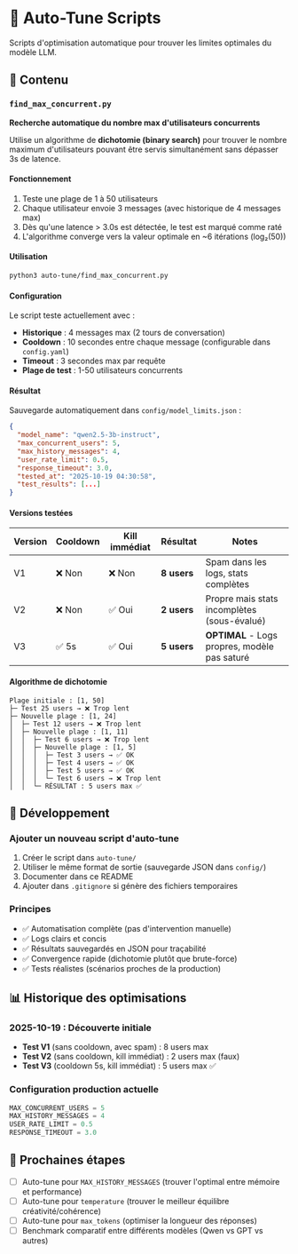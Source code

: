 # 🎯 Auto-Tune Scripts

Scripts d'optimisation automatique pour trouver les limites optimales du modèle LLM.

## 📁 Contenu

### `find_max_concurrent.py`
**Recherche automatique du nombre max d'utilisateurs concurrents**

Utilise un algorithme de **dichotomie (binary search)** pour trouver le nombre maximum d'utilisateurs pouvant être servis simultanément sans dépasser 3s de latence.

#### Fonctionnement
1. Teste une plage de 1 à 50 utilisateurs
2. Chaque utilisateur envoie 3 messages (avec historique de 4 messages max)
3. Dès qu'une latence > 3.0s est détectée, le test est marqué comme raté
4. L'algorithme converge vers la valeur optimale en ~6 itérations (log₂(50))

#### Utilisation
```bash
python3 auto-tune/find_max_concurrent.py
```

#### Configuration
Le script teste actuellement avec :
- **Historique** : 4 messages max (2 tours de conversation)
- **Cooldown** : 10 secondes entre chaque message (configurable dans `config.yaml`)
- **Timeout** : 3 secondes max par requête
- **Plage de test** : 1-50 utilisateurs concurrents

#### Résultat
Sauvegarde automatiquement dans `config/model_limits.json` :
```json
{
  "model_name": "qwen2.5-3b-instruct",
  "max_concurrent_users": 5,
  "max_history_messages": 4,
  "user_rate_limit": 0.5,
  "response_timeout": 3.0,
  "tested_at": "2025-10-19 04:30:58",
  "test_results": [...]
}
```

#### Versions testées

| Version | Cooldown | Kill immédiat | Résultat | Notes |
|---------|----------|---------------|----------|-------|
| V1 | ❌ Non | ❌ Non | **8 users** | Spam dans les logs, stats complètes |
| V2 | ❌ Non | ✅ Oui | **2 users** | Propre mais stats incomplètes (sous-évalué) |
| V3 | ✅ 5s | ✅ Oui | **5 users** | **OPTIMAL** - Logs propres, modèle pas saturé |

#### Algorithme de dichotomie
```
Plage initiale : [1, 50]
├─ Test 25 users → ❌ Trop lent
├─ Nouvelle plage : [1, 24]
│  ├─ Test 12 users → ❌ Trop lent
│  ├─ Nouvelle plage : [1, 11]
│  │  ├─ Test 6 users → ❌ Trop lent
│  │  ├─ Nouvelle plage : [1, 5]
│  │  │  ├─ Test 3 users → ✅ OK
│  │  │  ├─ Test 4 users → ✅ OK
│  │  │  ├─ Test 5 users → ✅ OK
│  │  │  └─ Test 6 users → ❌ Trop lent
│  │  └─ RÉSULTAT : 5 users max ✅
```

## 🔧 Développement

### Ajouter un nouveau script d'auto-tune

1. Créer le script dans `auto-tune/`
2. Utiliser le même format de sortie (sauvegarde JSON dans `config/`)
3. Documenter dans ce README
4. Ajouter dans `.gitignore` si génère des fichiers temporaires

### Principes
- ✅ Automatisation complète (pas d'intervention manuelle)
- ✅ Logs clairs et concis
- ✅ Résultats sauvegardés en JSON pour traçabilité
- ✅ Convergence rapide (dichotomie plutôt que brute-force)
- ✅ Tests réalistes (scénarios proches de la production)

## 📊 Historique des optimisations

### 2025-10-19 : Découverte initiale
- **Test V1** (sans cooldown, avec spam) : 8 users max
- **Test V2** (sans cooldown, kill immédiat) : 2 users max (faux)
- **Test V3** (cooldown 5s, kill immédiat) : 5 users max ✅

### Configuration production actuelle
```python
MAX_CONCURRENT_USERS = 5
MAX_HISTORY_MESSAGES = 4
USER_RATE_LIMIT = 0.5
RESPONSE_TIMEOUT = 3.0
```

## 🚀 Prochaines étapes

- [ ] Auto-tune pour `MAX_HISTORY_MESSAGES` (trouver l'optimal entre mémoire et performance)
- [ ] Auto-tune pour `temperature` (trouver le meilleur équilibre créativité/cohérence)
- [ ] Auto-tune pour `max_tokens` (optimiser la longueur des réponses)
- [ ] Benchmark comparatif entre différents modèles (Qwen vs GPT vs autres)

